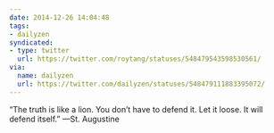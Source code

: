 ```yaml
---
date: 2014-12-26 14:04:48
tags:
- dailyzen
syndicated:
- type: twitter
  url: https://twitter.com/roytang/statuses/548479543598530561/
via:
  name: dailyzen
  url: https://twitter.com/dailyzen/statuses/548479111883395072/
---
```


“The truth is like a lion. You don’t have to defend it. Let it loose. It will defend itself.” —St. Augustine